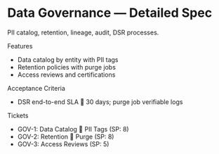# Data Governance — Detailed Spec

PII catalog, retention, lineage, audit, DSR processes.

Features
- Data catalog by entity with PII tags
- Retention policies with purge jobs
- Access reviews and certifications

Acceptance Criteria
- DSR end-to-end SLA  30 days; purge job verifiable logs

Tickets
- GOV-1: Data Catalog  PII Tags (SP: 8)
- GOV-2: Retention  Purge (SP: 8)
- GOV-3: Access Reviews (SP: 5)
